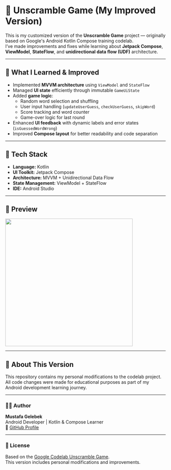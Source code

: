 # 🧩 Unscramble Game (My Improved Version)

This is my customized version of the **Unscramble Game** project — originally based on Google's Android Kotlin Compose training codelab.  
I’ve made improvements and fixes while learning about **Jetpack Compose**, **ViewModel**, **StateFlow**, and **unidirectional data flow (UDF)** architecture.

---

## 🚀 What I Learned & Improved
- Implemented **MVVM architecture** using `ViewModel` and `StateFlow`
- Managed **UI state** efficiently through immutable `GameUiState`
- Added **game logic**:
  - Random word selection and shuffling
  - User input handling (`updateUserGuess`, `checkUserGuess`, `skipWord`)
  - Score tracking and word counter
  - Game-over logic for last round
- Enhanced **UI feedback** with dynamic labels and error states (`isGuessedWordWrong`)
- Improved **Compose layout** for better readability and code separation

---

## 🧠 Tech Stack
- **Language:** Kotlin  
- **UI Toolkit:** Jetpack Compose  
- **Architecture:** MVVM + Unidirectional Data Flow  
- **State Management:** ViewModel + StateFlow  
- **IDE:** Android Studio

---

## 📸 Preview
<img src="https://github.com/mustafagelebek/UnscrambleGame/assets/example_screenshot.png" width="400"/>

---

## 💬 About This Version
This repository contains my personal modifications to the codelab project.  
All code changes were made for educational purposes as part of my Android development learning journey.

---

### 🧑‍💻 Author
**Mustafa Gelebek**  
Android Developer | Kotlin & Compose Learner  
🔗 [GitHub Profile](https://github.com/mustafagelebek)

---

### 📜 License
Based on the [Google Codelab Unscramble Game](https://github.com/google-developer-training/basic-android-kotlin-compose-training-unscramble).  
This version includes personal modifications and improvements.
